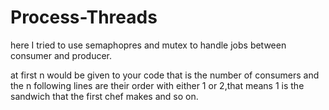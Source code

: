 # Process-Threads
here I tried to use semaphopres and mutex to handle jobs between consumer and producer.

at first n would be given to your code that is the number of consumers and the n following lines are their order with either 1 or 2,that means 1 is the sandwich that the first chef makes and so on.
